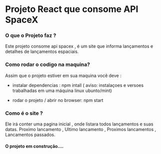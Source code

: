 # Projeto React que consome API SpaceX

### O que o Projeto faz ?

Este projeto consome api spacex , é um site que informa lançamentos e detalhes de lançamentos espaciais.

### Como rodar o codigo na maquina?

Assim que o projeto estiver em sua maquina você deve :
-  instalar dependencias : npm intall
( aviso:  instalaçoes e versoes trabalhadas em uma máquina linux ubunto/mint)

-  rodar o projeto / abrir no browser: npm start

### Como é o site ?

Ele irá conter uma pagina inicial , onde listara todos lançamentos e suas datas.
Proximo lancamento , Ultimo lancamento , Proximos lancamentos ,
Lancamentos passados.

#### O projeto em construção....
